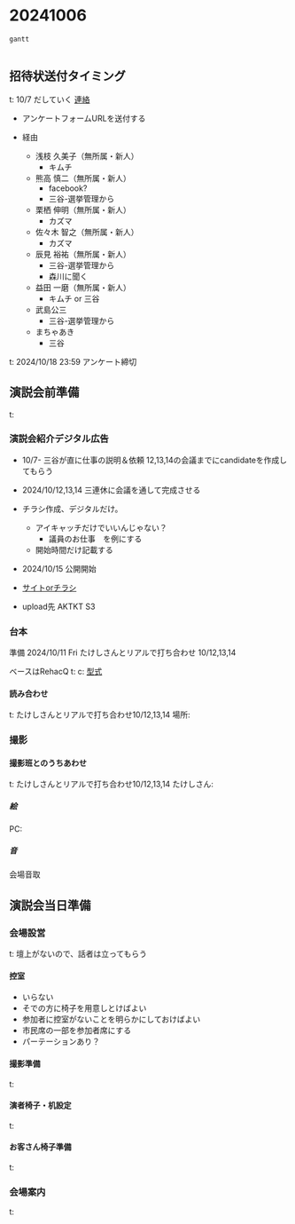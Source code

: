 # 20241006

```mermaid
gantt


```

## 招待状送付タイミング
t: 10/7 だしていく
[連絡](../20240928/20240928.md#選挙管理委員会)
  - アンケートフォームURLを送付する

- 経由
  - 浅枝 久美子（無所属・新人）
    - キムチ
  - 熊高 慎二（無所属・新人）
    - facebook?
    - 三谷-選挙管理から
  - 栗栖 伸明（無所属・新人）
    - カズマ
  - 佐々木 智之（無所属・新人）
    - カズマ
  - 辰見 裕祐（無所属・新人）
    - 三谷-選挙管理から
    - 森川に聞く
  - 益田 一磨（無所属・新人）
    - キムチ or 三谷
  - 武島公三
    - 三谷-選挙管理から
  - まちゃあき
    - 三谷

t: 2024/10/18 23:59 アンケート締切
 
## 演説会前準備
t:

### 演説会紹介デジタル広告
- 10/7- 三谷が直に仕事の説明＆依頼 12,13,14の会議までにcandidateを作成してもらう
- 2024/10/12,13,14 三連休に会議を通して完成させる
- チラシ作成、デジタルだけ。
  - アイキャッチだけでいいんじゃない？
    - 議員のお仕事　を例にする
  - 開始時間だけ記載する
- 2024/10/15 公開開始


- [サイトorチラシ](../20240921/20240921.md#回答内容をサイトにアップロード)
- upload先 AKTKT S3



### 台本
準備 2024/10/11 Fri
たけしさんとリアルで打ち合わせ 10/12,13,14

ベースはRehacQ 
t:
c: 
[型式](../20240901/20240901.md#討論会の型式)


#### 読み合わせ
t: たけしさんとリアルで打ち合わせ10/12,13,14
場所: 

### 撮影

#### 撮影班とのうちあわせ
t: たけしさんとリアルで打ち合わせ10/12,13,14
たけしさん: 

##### 絵
PC: 

##### 音
会場音取

## 演説会当日準備

### 会場設営
t:  壇上がないので、話者は立ってもらう

#### 控室
- いらない
- そでの方に椅子を用意しとけばよい
- 参加者に控室がないことを明らかにしておけばよい
- 市民席の一部を参加者席にする
- パーテーションあり？

#### 撮影準備
t: 

#### 演者椅子・机設定
t:

#### お客さん椅子準備
t:

### 会場案内
t:

